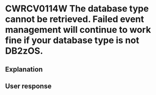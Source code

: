 # CWRCV0114W The database type cannot be retrieved. Failed event management will continue to work fine if your database type is not DB2zOS.

## Explanation

## User response